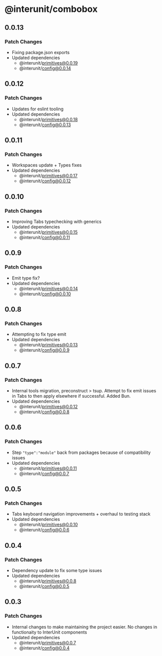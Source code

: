 # @interunit/combobox

## 0.0.13

### Patch Changes

- Fixing package.json exports
- Updated dependencies
  - @interunit/primitives@0.0.19
  - @interunit/config@0.0.14

## 0.0.12

### Patch Changes

- Updates for eslint tooling
- Updated dependencies
  - @interunit/primitives@0.0.18
  - @interunit/config@0.0.13

## 0.0.11

### Patch Changes

- Workspaces update + Types fixes
- Updated dependencies
  - @interunit/primitives@0.0.17
  - @interunit/config@0.0.12

## 0.0.10

### Patch Changes

- Improving Tabs typechecking with generics
- Updated dependencies
  - @interunit/primitives@0.0.15
  - @interunit/config@0.0.11

## 0.0.9

### Patch Changes

- Emit type fix?
- Updated dependencies
  - @interunit/primitives@0.0.14
  - @interunit/config@0.0.10

## 0.0.8

### Patch Changes

- Attempting to fix type emit
- Updated dependencies
  - @interunit/primitives@0.0.13
  - @interunit/config@0.0.9

## 0.0.7

### Patch Changes

- Internal tools migration, preconstruct > tsup. Attempt to fix emit issues in Tabs to then apply elsewhere if successful. Added Bun.
- Updated dependencies
  - @interunit/primitives@0.0.12
  - @interunit/config@0.0.8

## 0.0.6

### Patch Changes

- Step `"type":"module"` back from packages because of compatibility issues
- Updated dependencies
  - @interunit/primitives@0.0.11
  - @interunit/config@0.0.7

## 0.0.5

### Patch Changes

- Tabs keyboard navigation improvements + overhaul to testing stack
- Updated dependencies
  - @interunit/primitives@0.0.10
  - @interunit/config@0.0.6

## 0.0.4

### Patch Changes

- Dependency update to fix some type issues
- Updated dependencies
  - @interunit/primitives@0.0.8
  - @interunit/config@0.0.5

## 0.0.3

### Patch Changes

- Internal changes to make maintaining the project easier. No changes in functionaity to InterUnit components
- Updated dependencies
  - @interunit/primitives@0.0.7
  - @interunit/config@0.0.4
